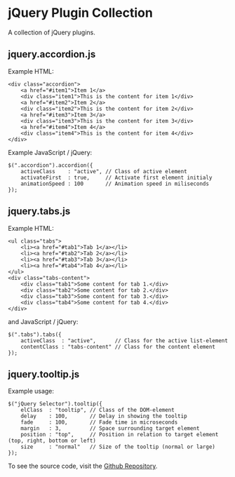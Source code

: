 jQuery Plugin Collection
========================

A collection of jQuery plugins.

jquery.accordion.js
-------------------

Example HTML:

	<div class="accordion">
		<a href="#item1">Item 1</a>
		<div class="item1">This is the content for item 1</div>
		<a href="#item2">Item 2</a>
		<div class="item2">This is the content for item 2</div>
		<a href="#item3">Item 3</a>
		<div class="item3">This is the content for item 3</div>
		<a href="#item4">Item 4</a>
		<div class="item4">This is the content for item 4</div>
	</div>

Example JavaScript / jQuery:

	$(".accordion").accordion({
		activeClass    : "active", // Class of active element
		activateFirst  : true,     // Activate first element initialy
		animationSpeed : 100       // Animation speed in miliseconds
	});

jquery.tabs.js
--------------

Example HTML:

	<ul class="tabs">
		<li><a href="#tab1">Tab 1</a></li>
		<li><a href="#tab2">Tab 2</a></li>
		<li><a href="#tab3">Tab 3</a></li>
		<li><a href="#tab4">Tab 4</a></li>
	</ul>
	<div class="tabs-content">
		<div class="tab1">Some content for tab 1.</div>	
		<div class="tab2">Some content for tab 2.</div>	
		<div class="tab3">Some content for tab 3.</div>	
		<div class="tab4">Some content for tab 4.</div>	
	</div>

and JavaScript / jQuery:

	$(".tabs").tabs({
		activeClass  : "active",      // Class for the active list-element
		contentClass : "tabs-content" // Class for the content element
	});

jquery.tooltip.js
-----------------

Example usage:

    $("jQuery Selector").tooltip({
		elClass  : "tooltip", // Class of the DOM-element
		delay    : 100,       // Delay in showing the tooltip
		fade     : 100,       // Fade time in microseconds
		margin   : 3,         // Space surrounding target element
		position : "top",     // Position in relation to target element (top, right, bottom or left)
		size     : "normal"   // Size of the tooltip (normal or large)
    });

To see the source code, visit the [Github Repository](https://github.com/Mytho/jquery.plugins.js).
